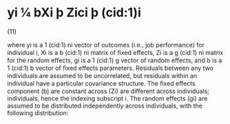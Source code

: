 # yi ¼ bXi þ Zici þ (cid:1)i

(11)

where yi is a 1 (cid:1) ni vector of outcomes (i.e., job performance) for individual i, Xi is a b (cid:1) ni matrix of ﬁxed effects, Zi is a g (cid:1) ni matrix for the random effects, gi is a 1 (cid:1) g vector of random effects, and b is a 1 (cid:1) b vector of ﬁxed effects parameters. Residuals between any two individuals are assumed to be uncorrelated, but residuals within an individual have a particular covariance structure. The ﬁxed effects component (b) are constant across (Zi) are different across individuals; individuals, hence the indexing subscript i. The random effects (gi) are assumed to be distributed independently across individuals, with the following distribution:
